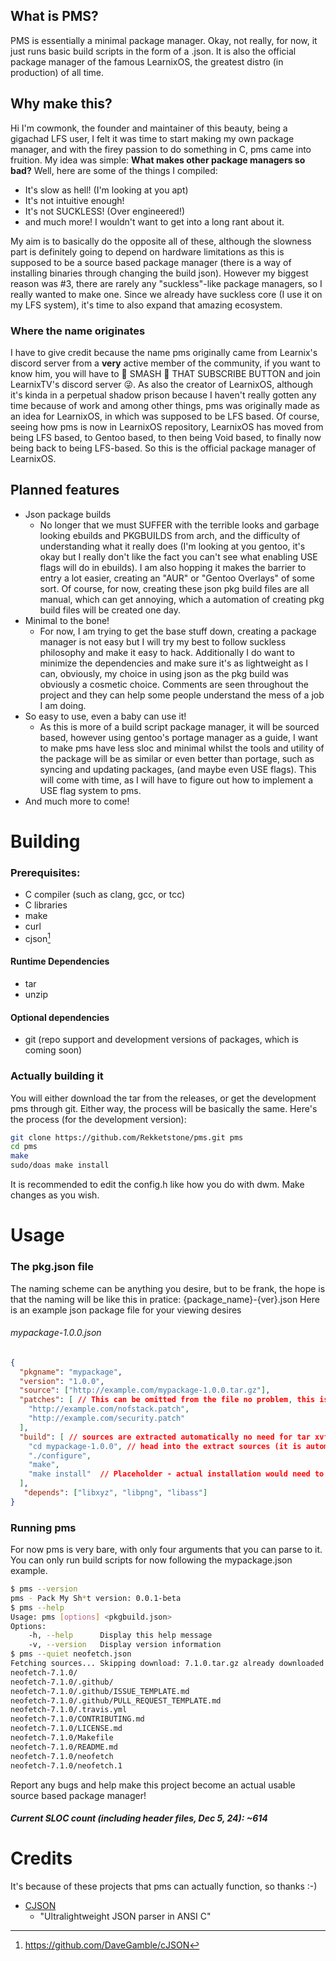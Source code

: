 ## What is PMS?
PMS is essentially a minimal package manager. Okay, not really, for now, it just runs basic build scripts in the form of a .json.
It is also the official package manager of the famous LearnixOS, the greatest distro (in production) of all time.
## Why make this?
Hi I'm cowmonk, the founder and maintainer of this beauty, being a gigachad LFS user, I felt it was time to start making my own package manager, and with the firey passion to do something in C, pms came into fruition.
My idea was simple: **What makes other package managers so bad?** Well, here are some of the things I compiled:
- It's slow as hell! (I'm looking at you apt)
- It's not intuitive enough!
- It's not SUCKLESS! (Over engineered!)
- and much more! I wouldn't want to get into a long rant about it.

My aim is to basically do the opposite all of these, although the slowness part is definitely going to depend on hardware limitations as this is supposed to be a source based package manager (there is a way of installing binaries through changing the build json).
However my biggest reason was #3, there are rarely any "suckless"-like package managers, so I really wanted to make one. Since we already have suckless core (I use it on my LFS system), it's time to also expand that amazing ecosystem.
### Where the name originates
I have to give credit because the name pms originally came from Learnix's discord server from a **very** active member of the community, if you want to know him, you will have to 👊 SMASH 👊 THAT SUBSCRIBE BUTTON and join LearnixTV's discord server 😜.
As also the creator of LearnixOS, although it's kinda in a perpetual shadow prison because I haven't really gotten any time because of work and among other things, pms was originally made as an idea for LearnixOS, in which was supposed to be LFS based. Of course, seeing how pms is now in LearnixOS repository, LearnixOS has moved from being LFS based, to Gentoo based, to then being Void based, to finally now being back to being LFS-based. So this is the official package manager of LearnixOS.
## Planned features
- Json package builds
  - No longer that we must SUFFER with the terrible looks and garbage looking ebuilds and PKGBUILDS from arch, and the difficulty of understanding what it really does (I'm looking at you gentoo, it's okay but I really don't like the fact you can't see what enabling USE flags will do in ebuilds). I am also hopping it makes the barrier to entry a lot easier, creating an "AUR" or "Gentoo Overlays" of some sort. Of course, for now, creating these json pkg build files are all manual, which can get annoying, which a automation of creating pkg build files will be created one day.
- Minimal to the bone!
  - For now, I am trying to get the base stuff down, creating a package manager is not easy but I will try my best to follow suckless philosophy and make it easy to hack. Additionally I do want to minimize the dependencies and make sure it's as lightweight as I can, obviously, my choice in using json as the pkg build was obviously a cosmetic choice. Comments are seen throughout the project and they can help some people understand the mess of a job I am doing.
- So easy to use, even a baby can use it!
  - As this is more of a build script package manager, it will be sourced based, however using gentoo's portage manager as a guide, I want to make pms have less sloc and minimal whilst the tools and utility of the package will be as similar or even better than portage, such as syncing and updating packages, (and maybe even USE flags). This will come with time, as I will have to figure out how to implement a USE flag system to pms.
- And much more to come!
# Building
### Prerequisites:
- C compiler (such as clang, gcc, or tcc)
- C libraries
- make
- curl
- cjson[^1]
#### Runtime Dependencies
- tar
- unzip
#### Optional dependencies
- git (repo support and development versions of packages, which is coming soon)
### Actually building it
You will either download the tar from the releases, or get the development pms through git.
Either way, the process will be basically the same. Here's the process (for the development version):
```bash
git clone https://github.com/Rekketstone/pms.git pms
cd pms
make
sudo/doas make install
```
It is recommended to edit the config.h like how you do with dwm. Make changes as you wish.
# Usage
### The pkg.json file
The naming scheme can be anything you desire, but to be frank, the hope is that the naming will be like this in pratice: {package_name}-{ver}.json
Here is an example json package file for your viewing desires
###### mypackage-1.0.0.json
```json
{
  "pkgname": "mypackage",
  "version": "1.0.0",
  "source": ["http://example.com/mypackage-1.0.0.tar.gz"],
  "patches": [ // This can be omitted from the file no problem, this is just optional
    "http://example.com/nofstack.patch",
    "http://example.com/security.patch"
  ],
  "build": [ // sources are extracted automatically no need for tar xvf tarbal.tar.xz or unzip
    "cd mypackage-1.0.0", // head into the extract sources (it is automatically patched for you)
    "./configure",
    "make",
    "make install"  // Placeholder - actual installation would need to be defined.
  ],
   "depends": ["libxyz", "libpng", "libass"]
}
```
### Running pms
For now pms is very bare, with only four arguments that you can parse to it. You can only run build scripts for now following the mypackage.json example.
```bash
$ pms --version
pms - Pack My Sh*t version: 0.0.1-beta
$ pms --help
Usage: pms [options] <pkgbuild.json>
Options:
    -h, --help      Display this help message
    -v, --version   Display version information
$ pms --quiet neofetch.json
Fetching sources... Skipping download: 7.1.0.tar.gz already downloaded!
neofetch-7.1.0/
neofetch-7.1.0/.github/
neofetch-7.1.0/.github/ISSUE_TEMPLATE.md
neofetch-7.1.0/.github/PULL_REQUEST_TEMPLATE.md
neofetch-7.1.0/.travis.yml
neofetch-7.1.0/CONTRIBUTING.md
neofetch-7.1.0/LICENSE.md
neofetch-7.1.0/Makefile
neofetch-7.1.0/README.md
neofetch-7.1.0/neofetch
neofetch-7.1.0/neofetch.1
```
Report any bugs and help make this project become an actual usable source based package manager!
##### Current SLOC count (including header files, Dec 5, 24): ~614
# Credits
It's because of these projects that pms can actually function, so thanks :-)
- [CJSON](https://github.com/DaveGamble/cJSON)
  - "Ultralightweight JSON parser in ANSI C"
[^1]: https://github.com/DaveGamble/cJSON
